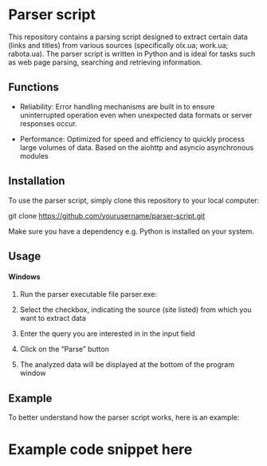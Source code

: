 # Parser script

This repository contains a parsing script designed to extract certain data (links and titles) from various sources (specifically olx.ua; work.ua; rabota.ua). The parser script is written in Python and is ideal for tasks such as web page parsing, searching and retrieving information.

## Functions

- Reliability: Error handling mechanisms are built in to ensure uninterrupted operation even when unexpected data formats or server responses occur.

- Performance: Optimized for speed and efficiency to quickly process large volumes of data. Based on the aiohttp and asyncio asynchronous modules

## Installation

To use the parser script, simply clone this repository to your local computer:



git clone https://github.com/yourusername/parser-script.git


Make sure you have a dependency e.g. Python is installed on your system.




## Usage
  #### Windows

  1. Run the parser executable file parser.exe:
  
  2. Select the checkbox, indicating the source (site listed) from which you want to extract data
  
  4. Enter the query you are interested in in the input field
  
  5. Click on the “Parse” button
  
  6. The analyzed data will be displayed at the bottom of the program window

## Example

To better understand how the parser script works, here is an example:

# Example code snippet here
